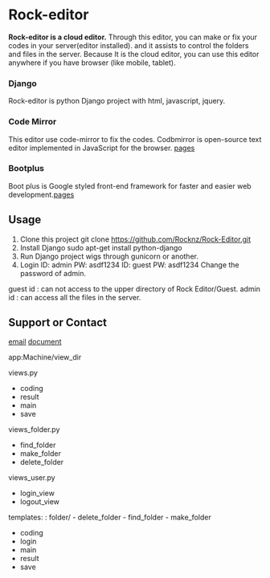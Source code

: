 
Rock-editor
==============
 **Rock-editor is a cloud editor.** 
 Through this editor, you can make or fix your codes in your server(editor installed). and it assists to control the folders and files in the server. Because It is the cloud editor, you can use this editor anywhere if you have browser (like mobile, tablet). 
 
### Django
Rock-editor is python Django project with html, javascript, jquery.

### Code Mirror
This editor use code-mirror to fix the codes. Codbmirror is open-source text editor implemented in JavaScript for the browser. [pages](https://codemirror.net)

### Bootplus
Boot plus is Google styled front-end framework for faster and easier web development.[pages](http://aozora.github.io/bootplus/)

Usage
------
1) Clone this project
	git clone https://github.com/Rocknz/Rock-Editor.git
2) Install Django
	sudo apt-get install python-django
3) Run Django project wigs through gunicorn or another.
4) Login 
  ID: admin PW: asdf1234
  ID: guest PW: asdf1234
  Change the password of admin.

  guest id : can not access to the upper directory of Rock Editor/Guest.
  admin id : can access all the files in the server.

Support or Contact
------
[email](jrj325@hanmir.com) 
[document](https://github.com/contact) 







app:Machine/view_dir

views.py
 - coding
 - result
 - main
 - save

views_folder.py
 - find_folder
 - make_folder
 - delete_folder

views_user.py
 - login_view
 - logout_view



templates:
: folder/
    - delete_folder
    - find_folder
    - make_folder
 - coding
 - login
 - main
 - result
 - save
